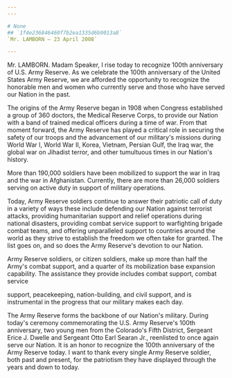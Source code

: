 ```yaml
---
---

# None
## `1f4e236846460f7b2ea1335d6b9013a8`
`Mr. LAMBORN — 23 April 2008`

---
```



Mr. LAMBORN. Madam Speaker, I rise today to recognize 100th 
anniversary of U.S. Army Reserve. As we celebrate the 100th anniversary 
of the United States Army Reserve, we are afforded the opportunity to 
recognize the honorable men and women who currently serve and those who 
have served our Nation in the past.

The origins of the Army Reserve began in 1908 when Congress 
established a group of 360 doctors, the Medical Reserve Corps, to 
provide our Nation with a band of trained medical officers during a 
time of war. From that moment forward, the Army Reserve has played a 
critical role in securing the safety of our troops and the advancement 
of our military's missions during World War I, World War II, Korea, 
Vietnam, Persian Gulf, the Iraq war, the global war on Jihadist terror, 
and other tumultuous times in our Nation's history.

More than 190,000 soldiers have been mobilized to support the war in 
Iraq and the war in Afghanistan. Currently, there are more than 26,000 
soldiers serving on active duty in support of military operations.

Today, Army Reserve soldiers continue to answer their patriotic call 
of duty in a variety of ways these include defending our Nation against 
terrorist attacks, providing humanitarian support and relief operations 
during national disasters, providing combat service support to 
warfighting brigade combat teams, and offering unparalleled support to 
countries around the world as they strive to establish the freedom we 
often take for granted. The list goes on, and so does the Army 
Reserve's devotion to our Nation.

Army Reserve soldiers, or citizen soldiers, make up more than half 
the Army's combat support, and a quarter of its mobilization base 
expansion capability. The assistance they provide includes combat 
support, combat service


support, peacekeeping, nation-building, and civil support, and is 
instrumental in the progress that our military makes each day.

The Army Reserve forms the backbone of our Nation's military. During 
today's ceremony commemorating the U.S. Army Reserve's 100th 
anniversary, two young men from the Colorado's Fifth District, Sergeant 
Erice J. Dwelle and Sergeant Otto Earl Searan Jr., reenlisted to once 
again serve our Nation. It is an honor to recognize the 100th 
anniversary of the Army Reserve today. I want to thank every single 
Army Reserve soldier, both past and present, for the patriotism they 
have displayed through the years and down to today.
